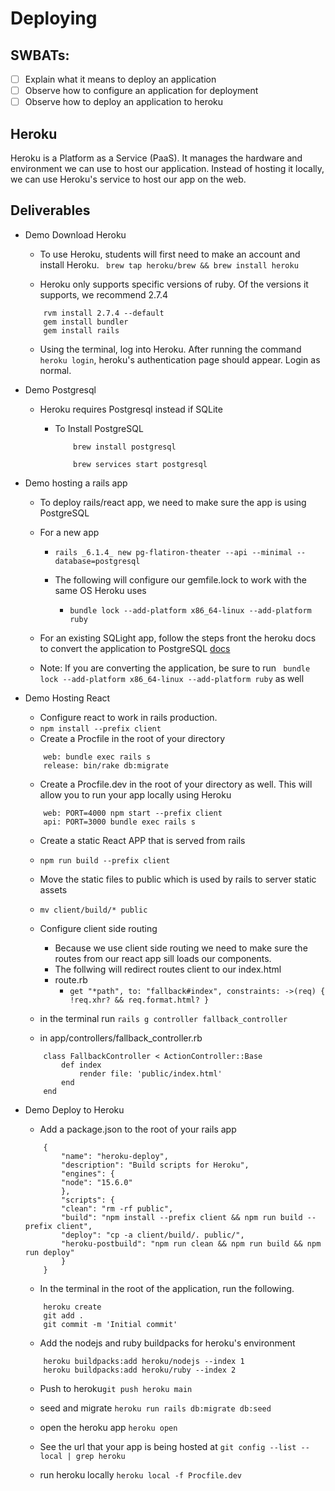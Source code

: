 # Deploying
## SWBATs:
- [ ] Explain what it means to deploy an application
- [ ] Observe how to configure an application for deployment
- [ ] Observe how to deploy an application to heroku

## Heroku 
Heroku is a Platform as a Service (PaaS). It manages the hardware and environment we can use to host our application. Instead of hosting it locally, we can use Heroku's service to host our app on the web.

## Deliverables

- Demo Download Heroku 
    - To use Heroku, students will first need to make an account and install Heroku. ` brew tap heroku/brew && brew install heroku`
    
    - Heroku only supports specific versions of ruby. Of the versions it supports, we recommend 2.7.4

    ```
        rvm install 2.7.4 --default
        gem install bundler
        gem install rails
    ```

    - Using the terminal, log into Heroku. After running the command `heroku login`, heroku's authentication page should appear. Login as normal. 



- Demo Postgresql

    - Heroku requires Postgresql instead if SQLite
        - To Install PostgreSQL 

            ```
                brew install postgresql

                brew services start postgresql

            ```

- Demo hosting a rails app

    - To deploy rails/react app, we need to make sure the app is using PostgreSQL 

    - For a new app

        - `rails _6.1.4_ new pg-flatiron-theater --api --minimal --database=postgresql`
        
        - The following will configure our gemfile.lock to work with the same OS Heroku uses 
            - `bundle lock --add-platform x86_64-linux --add-platform ruby`

    - For an existing SQLight app, follow the steps front the heroku docs to convert the application to PostgreSQL [docs](https://devcenter.heroku.com/articles/sqlite3)

    - Note: If you are converting the application, be sure to run ` bundle lock --add-platform x86_64-linux --add-platform ruby` as well

- Demo Hosting React

    - Configure react to work in rails production.
    - `npm install --prefix client`
    - Create a Procfile in the root of your directory
    ```
        web: bundle exec rails s
        release: bin/rake db:migrate
    ```
    - Create a Procfile.dev in the root of your directory as well. This will allow you to run your app locally using Heroku
    ```
        web: PORT=4000 npm start --prefix client
        api: PORT=3000 bundle exec rails s
    ```
    - Create a static React APP that is served from rails
    - `npm run build --prefix client`
    - Move the static files to public which is used by rails to server static assets 
    - `mv client/build/* public`

    - Configure client side routing
        - Because we use client side routing we need to make sure the routes from our react app sill loads our components. 
        - The follwing will redirect routes client to our index.html 
        - route.rb
            - `get "*path", to: "fallback#index", constraints: ->(req) { !req.xhr? && req.format.html? }`

    - in the terminal run `rails g controller fallback_controller`
    
    - in app/controllers/fallback_controller.rb 
    ```
        class FallbackController < ActionController::Base
            def index
                render file: 'public/index.html'
            end
        end

    ```

- Demo Deploy to Heroku 
    - Add a package.json to the root of your rails app
    ```
        {
            "name": "heroku-deploy",
            "description": "Build scripts for Heroku",
            "engines": {
            "node": "15.6.0"
            },
            "scripts": {
            "clean": "rm -rf public",
            "build": "npm install --prefix client && npm run build --prefix client",
            "deploy": "cp -a client/build/. public/",
            "heroku-postbuild": "npm run clean && npm run build && npm run deploy"
            }
        }

    ```

    - In the terminal in the root of the application, run the following. 
    ```
        heroku create
        git add .
        git commit -m 'Initial commit'
    ```
    - Add the nodejs and ruby buildpacks for heroku's environment

    ```
        heroku buildpacks:add heroku/nodejs --index 1
        heroku buildpacks:add heroku/ruby --index 2
    ```

    - Push to heroku`git push heroku main`

    - seed and migrate `heroku run rails db:migrate db:seed`
    
    - open the heroku app `heroku open`

    - See the url that your app is being hosted at `git config --list --local | grep heroku`

    - run heroku locally `heroku local -f Procfile.dev`


